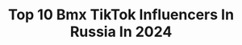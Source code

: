 ---
title: Top 10 Bmx TikTok Influencers In Russia In 2024
description: >-
  Find top bmx TikTok influencers in Russia in 2024. Most popular hashtags: #bmx #crazy #bmx2.
platform: TikTok
hits: 11
text_top: Analyze the top-rated TikTok accounts on inBeat.
text_bottom: Our database holds 11 TikTok influencers like this in Russia for you to work with.
profiles:
  - username: "moto96bmx"
    fullname: >-
      😈bmx96moto😈
    bio: >-
      Ник epic games: Хомяк_хомяк в Ps bmx96moto
    location: "Russia"
    followers: 8831
    engagement: 1417
    commentsToLikes: 0.212324
    id: ckbb453g4ufpc0j23vhseeaxc
    verified: false
    hashtags: ""
  - username: "irekrizaev"
    fullname: >-
      Irek Rizaev
    bio: >-
      Having fun PRO BMX
    location: "Russia"
    followers: 33800
    engagement: 1054
    commentsToLikes: 0.018309
    id: ck8fc5pu36obg0j78tkyyevab
    verified: false
    hashtags: "#kitty, #cat, #teamwork, #newone"
  - username: "bs.mortis.brawl_stars"
    fullname: >-
      Ясно автор нани🪐
    bio: >-
      ❤️Спасибо за 15.000 подписчиков❤️
    location: "Russia"
    followers: 24500
    engagement: 1737
    commentsToLikes: 0.031317
    id: ckdmxzbesbx8c0j2379ok1ptk
    verified: false
    hashtags: ""
  - username: "romashalimov"
    fullname: >-
      Roma Shalimov
    bio: >-
      instagram👆🏻YouTube отвечаю в директе инсты помогите добиться цели в 500к 🙏🏼
    location: "Russia"
    followers: 491200
    engagement: 1270
    commentsToLikes: 0.016510
    id: ck9v90xpnc14s0j78erk7tyly
    verified: false
    hashtags: "#snow, #epic, #bmx, #street"
  - username: "karpinsergey"
    fullname: >-
      🔥Серёжа🔥
    bio: >-
      ⛓Серёжа ⛓ 🌈Цель: 🔥50к🔥 Второй акк @47chantv
    location: "Russia"
    followers: 41900
    engagement: 918
    commentsToLikes: 0.028740
    id: cka9lja852f0h0i78wcwj0kmp
    verified: false
    hashtags: "#bmx, #karpinsergey, #rec, #364"
  - username: "reduzrevenge"
    fullname: >-
      Reduz Revenge
    bio: >-
      🌵Цель: 5к подписчиков🌵 🐲YAKUTIA🐲
    location: "Russia"
    followers: 4743
    engagement: 1305
    commentsToLikes: 0.009784
    id: ckb9j86teaek90j23rovng4k4
    verified: false
    hashtags: "#bmx, #foryou, #jdm, #cars"
  - username: "xocce"
    fullname: >-
      xocce
    bio: >-
      Забавы ради Уже снимаю новое видео🙋🏽‍♂️ INSTAGRAM: @_xocce_ Comedy Sport
    location: "Russia"
    followers: 6331
    engagement: 878
    commentsToLikes: 0.017154
    id: ckbkkgtqbdfiu0j23bp0djw1p
    verified: false
    hashtags: "#sochi, #bmxstreet, #nike, #bmx"
  - username: "green.band"
    fullname: >-
      Банда зелёных👽
    bio: >-
      👽Green Gang Only👽 🥺Цель 100к❤️ 🎯Discord - discord.gg/SqaGT2T
    location: "Russia"
    followers: 58400
    engagement: 1656
    commentsToLikes: 0.060565
    id: ckdsq9r51ooxh0j23dho4j0q3
    verified: false
    hashtags: "#gta, #gta5, #aliens, #drift"
  - username: "crush_flexer"
    fullname: >-
      краш флексер
    bio: >-
      CZQL40
    location: "Russia"
    followers: 3606
    engagement: 1236
    commentsToLikes: 0.107971
    id: cka84ssbmvetx0i78h74e9z7i
    verified: false
    hashtags: "#150, #bmx, #bmw, #666"
  - username: "ghetto.ride"
    fullname: >-
      ʕっ•ᴥ•ʔっ🔪
    bio: >-
      💯 практика приводит к прогрессу 💯
    location: "Russia"
    followers: 12800
    engagement: 1764
    commentsToLikes: 0.026816
    id: ckb9tf7yxrayq0j23xyvpa90x
    verified: false
    hashtags: "#skate, #skateboard, #skateboarding, #skater"
---